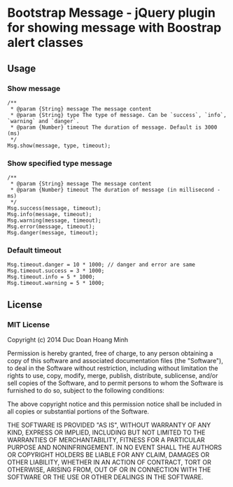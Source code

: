 Bootstrap Message - jQuery plugin for showing message with Boostrap alert classes
========================

Usage
-----
### Show message
```
/**
 * @param {String} message The message content
 * @param {String} type The type of message. Can be `success`, `info`, `warning` and `danger`.
 * @param {Number} timeout The duration of message. Default is 3000 (ms)
 */
Msg.show(message, type, timeout);
```

### Show specified type message
```
/**
 * @param {String} message The message content
 * @param {Number} timeout The duration of message (in millisecond - ms)
 */
Msg.success(message, timeout);
Msg.info(message, timeout);
Msg.warning(message, timeout);
Msg.error(message, timeout);
Msg.danger(message, timeout);
```

### Default timeout
```
Msg.timeout.danger = 10 * 1000; // danger and error are same
Msg.timeout.success = 3 * 1000;
Msg.timeout.info = 5 * 1000;
Msg.timeout.warning = 5 * 1000;
```

License
-----
### MIT License

Copyright (c) 2014 Duc Doan Hoang Minh

Permission is hereby granted, free of charge, to any person obtaining a copy of this software and associated documentation files (the "Software"), to deal in the Software without restriction, including without limitation the rights to use, copy, modify, merge, publish, distribute, sublicense, and/or sell copies of the Software, and to permit persons to whom the Software is furnished to do so, subject to the following conditions:

The above copyright notice and this permission notice shall be included in all copies or substantial portions of the Software.

THE SOFTWARE IS PROVIDED "AS IS", WITHOUT WARRANTY OF ANY KIND, EXPRESS OR IMPLIED, INCLUDING BUT NOT LIMITED TO THE WARRANTIES OF MERCHANTABILITY, FITNESS FOR A PARTICULAR PURPOSE AND NONINFRINGEMENT. IN NO EVENT SHALL THE AUTHORS OR COPYRIGHT HOLDERS BE LIABLE FOR ANY CLAIM, DAMAGES OR OTHER LIABILITY, WHETHER IN AN ACTION OF CONTRACT, TORT OR OTHERWISE, ARISING FROM, OUT OF OR IN CONNECTION WITH THE SOFTWARE OR THE USE OR OTHER DEALINGS IN THE SOFTWARE.
